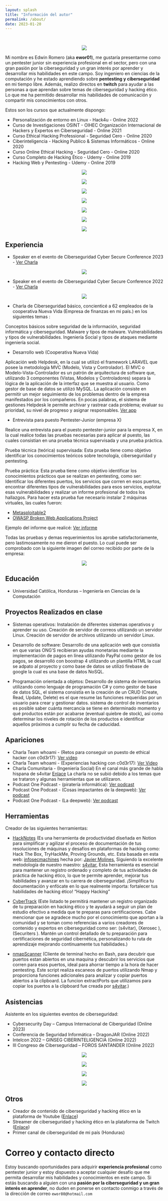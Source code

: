 ```yaml
---
layout: splash
title: "Información del autor"
permalink: /about/
date: 2023-01-20
---
```


<br>

<p align="center">
<img src="/assets/images/about/ewor01.png">
</p>

Mi nombre es Edwin Romero (aka **ewor01**), me gustaría presentarme como un pentester junior sin experiencia profesional en el sector, 
pero con una gran pasión por la ciberseguridad y un gran interés por aprender y desarrollar mis habilidades en este campo. 
Soy ingeniero en ciencias de la computación y he estado aprendiendo sobre **pentesting y ciberseguridad** en mi tiempo libre. 
Además, realizo directos en **twitch** para ayudar a las personas a que aprendan sobre temas de ciberseguridad y hacking ético. 
Lo que me ha permitido desarrollar mis habilidades de comunicación y compartir mis conocimientos con otros.

Estos son los cursos que actualmente dispongo:

- Personalización de entorno en Linux - Hack4u - Online 2022
- Curso de Investigaciones OSINT - OIHEC Organización Internacional de Hackers y Expertos en Ciberseguridad - Online 2021 
- Curso Ethical Hacking Professional - Seguridad Cero - Online 2020
- Ciberinteligencia - Hacking Publico & Sistemas Informáticos  - Online 2020
- Curso Online Ethical Hacking - Seguridad Cero - Online 2020
- Curso Completo de Hacking Ético - Udemy - Online  2019
- Hacking Web y Pentesting - Udemy - Online 2019

<p align="center">
<img src="/assets/images/about/Personalizacion-Linux.png">
</p>

<p align="center">
<img src="/assets/images/about/Osint-OIHEC.png">
</p>

<p align="center">
<img src="/assets/images/about/ethical-hacking-professional.png">
</p>

<p align="center">
<img src="/assets/images/about/ciberinteligencia.png">
</p>

<p align="center">
<img src="/assets/images/about/ethical-hacking.png">
</p>

<p align="center">
<img src="/assets/images/about/hacking-etico-completo.png">
</p>

<p align="center">
<img src="/assets/images/about/hacking-web.png">
</p>


## Experiencia
- Speaker en el evento de Ciberseguridad Cyber Secure Conference 2023 - [Ver Charla](https://www.youtube.com/watch?v=vZCkHLXZCvQ)

<p align="center">
<img src="/assets/images/about/Cyber-Secure-2023.png">
</p>


- Speaker en el evento de Ciberseguridad Cyber Secure Conference 2022 - [Ver Charla](https://youtu.be/cAcId5gqJnU)

<p align="center">
<img src="/assets/images/about/Cyber-Secure-Nation.jpg">
</p>

- Charla de Ciberseguridad básico, concienticé a 62 empleados de la cooperativa Nueva Vida (Empresa de finanzas en mi país.) en los siguientes temas :

Conceptos básicos sobre seguridad de la información, seguridad informática y ciberseguridad.
Malware y tipos de malware.
Vulnerabilidades y tipos de vulnerabilidades.
Ingeniería Social y tipos de ataques mediante ingeniería social.

- Desarrollo web (Cooperativa Nueva Vida)

Aplicación web Helpdesk, en la cual se utilizó el framework LARAVEL que posee la  metodología MVC (Modelo, Vista y Controlador). 
El MVC o Modelo-Vista-Controlador es un patrón de arquitectura de software que, utilizando 3 componentes (Vistas, Modelos y Controladores) separa la lógica de la aplicación de la interfaz que se muestra al usuario. 
Como gestor de base de datos se utilizó MySQL. La aplicación consiste en permitir un mejor seguimiento de los problemas dentro de la empresa manifestados por los compañeros. 
En pocas palabras, el sistema de gestiones Helpdesk le permite archivar y rastrear cada problema; evaluar su prioridad, su nivel de progreso y asignar responsables. [Ver app](https://helpdesk.coopnuevavida.com/)

- Entrevista para puesto Pentester-Junior (empresa X)

Realice una entrevista para el puesto pentester-junior para la empresa X, en la cual realice todas las pruebas necesarias para aplicar al puesto, las cuales consistian en una prueba técnica supervisada y una prueba práctica.

Prueba técnica (teórica) supervisada:
Esta prueba tiene como objetivo identificar los conocimientos teóricos sobre tecnología, ciberseguridad y pentesting.

Prueba práctica: 
Esta prueba tiene como objetivo identificar los conocimientos prácticos que se realizan en pentesting, como ser: Identificar los diferentes puertos, los servicios que corren en esos puertos, encontrar diferentes tipos de vulnerabilidades para esos servicios, explotar esas vulnerabilidades y realizar un informe profesional de todos los hallazgos.
Para hacer esta prueba fue necesario instalar 2 máquinas virtuales, las cuales fueron:
- [Metasploitable2](https://sourceforge.net/projects/metasploitable/) 
- [OWASP Broken Web Applications Project](https://sourceforge.net/projects/owaspbwa/)

Ejemplo del informe que realicé: <a href="/assets/files/Devel.pdf">Ver informe</a>

Todas las pruebas y demas requerimientos los aprobe satisfactoriamente, pero lastimosamente no me dieron el puesto. Lo cual puede ser comprobado con la siguiente imagen del correo recibido por parte de la empresa:

<p align="center">
<img src="/assets/images/about/Devel.png">
</p>
 
## Educación

- Universidad Católica, Honduras – Ingeniería en Ciencias de la Computación 

## Proyectos Realizados en clase

- Sistemas operativos:
Instalación de diferentes sistemas operativos y aprender su uso.
Creación de servidor de correos utilizando un servidor Linux.
Creación de servidor de archivos utilizando un servidor Linux.

- Desarrollo de software:
Desarrollo de una aplicación web que consistía en que varias ONG’S recibieran ayudas monetarias mediante la implementación de pagos en línea utilizando PayPal como gestor de los pagos, se desarrolló con boostrap 4 utilizando un plantilla HTML la cual se adpato al proyecto y como base de datos se utilizó firebase de google la cual es una base de datos NoSQL.

- Programación orientada a objetos:
Desarrollo de sistema de inventarios utilizando como lenguaje de programación C# y como gestor de base de datos SQL, el sistema consistía en la creación de un CRUD (Create, Read, Update, Delete) es el que resume las funciones requeridas por un usuario para crear y gestionar datos. sistema de control de inventarios es posible saber cuánta mercancía se tiene en determinado momento y qué productos están por acabarse (eventual quiebre de stock), así como determinar los niveles de rotación de los productos e identificar aquellos próximos a cumplir su fecha de caducidad.


## Apariciones

- Charla Team whoami - (Retos para conseguir un puesto de ethical hacker con c0d3r17): [Ver video](https://youtu.be/6azrrjRFdEI?si=pXinqx3T9QYZUJsA)
- Charla Team whoami - (Experiencias hacking con c0d3r17): [Ver Video](https://www.youtube.com/watch?v=JFSYGdSUNpI&t=1090s)
- Charla Comunitaria - (Ingeniería Social) En el canal más grande de habla hispana de s4vitar [Enlace](https://twitch.tv/s4vitaar) La charla no se subió debido a los temas que se trataron y algunas herramientas que se utilizaron.
- Podcast One Podcast - (piratería informática): [Ver podcast](https://www.youtube.com/watch?v=XYuWT86ix-E)
- Podcast One Podcast - (Cosas impactantes de la deepweb): [Ver podcast](https://www.youtube.com/watch?v=uxphCzfOD14) 
- Podcast One Podcast - (La deepweb): [Ver podcast](https://www.youtube.com/watch?v=2shy9UKnyUY&t=50s)

## Herramientas

Creador de las siguientes herramientas:

- [HackNotes](https://ewor01.notion.site/ewor01/Gu-a-por-ewor01-fd09caf6aba74b67b405a9a5bf9644f9) (Es una herramienta de productividad diseñada en Notion para simplificar y agilizar el proceso de documentación de tus resoluciones de máquinas y desafíos en plataformas de hacking como: Hack The Box, TryHackMe, Proving Grounds, etc. Esta basada en esta web: [infosecmachines](https://infosecmachines.io/) hecha por: [Javier Molines](https://github.com/JavierMolines), Siguiendo la excelente metodología de nuestro maestro: [s4vitar](https://twitter.com/s4vitar), Esta herramienta es esencial para mantener un registro ordenado y completo de tus actividades de práctica de hacking ético, lo que te permite aprender, mejorar tus habilidades y avanzar en tu carrera de ciberseguridad. ¡Simplifica tu documentación y enfócate en lo que realmente importa: fortalecer tus habilidades de hacking ético! “Happy Hacking”

- [CyberTrack](https://ewor01.notion.site/CyberTrack-by-ewor01-2180be6bb6854b55be9cdcc012f89180) (Este listado te permitirá mantener un registro organizado de tu preparación en hacking ético y te ayudará a seguir un plan de estudio efectivo a medida que te preparas para certificaciones.  Cabe mencionar  que se agradece mucho por el conocimiento que aportan a la comunidad y se toman como referencias a varios creadores de contenido y expertos en ciberseguridad como ser: (s4vitar), (Xerosec ), (Securiters ). Mantén un control detallado de tu preparación para certificaciones de seguridad cibernética, personalizando tu ruta de aprendizaje mejorando continuamente tus habilidades.)

- [nmapScanner](https://github.com/ewor01/nmapScanner) (Cliente de terminal hecho en Bash, para decubrir que puertos estan abiertos en una maquina y descubrir los servicios que corren para esos puertos, ideal para ahorrar tiempo a la hora de hacer pentesting. Este script realiza escaneos de puertos utilizando Nmap y proporciona funciones adicionales para analizar y copiar puertos abiertos a la clipboard. La funcion extractPorts que utilizamos para copiar los puertos a la clipboard fue creada por [s4vitar](https://twitter.com/s4vitar).)

## Asistencias
Asistente en los siguientes eventos de ciberseguridad:

- Cybersecurity Day – Campus Internacional de Ciberguridad (Online 2023)
- Conferencia de Seguridad Informática – DragonJAR (Online 2022)
- Intelcon 2022 – GINSEG CIBERINTELIGENCIA (Online 2022)
- III Congreso de Ciberseguridad – FOROS SANTANDER (Online 2022)

<p align="center">
<img src="/assets/images/about/Cybersecurity-Day.png">
</p>

<p align="center">
<img src="/assets/images/about/dragonjar.png">
</p>

<p align="center">
<img src="/assets/images/about/IntelCon.png">
</p>

<p align="center">
<img src="/assets/images/about/Congreso-Ciberseguridad.png">
</p>

## Otros

- Creador de contenido de ciberseguridad y hacking ético en la plataforma de Youtube ([Enlace](https://youtube.com/ewor161))
- Streamer de ciberseguridad y hacking ético en la plataforma de Twitch ([Enlace](https://twitch.tv/ewor01))
- Primer canal de ciberseguridad de mi país (Honduras)

# Correo y contacto directo

Estoy buscando oportunidades para adquirir **experiencia profesional** como pentester junior y estoy dispuesto a aceptar cualquier desafío que me permita desarrollar mis habilidades y conocimientos en este campo. 
Si estás buscando a alguien con una **pasión por la ciberseguridad y un gran interés en aprender**, no duden en ponerse en contacto conmigo a través de la dirección de correo `ewor80@hotmail.com`
